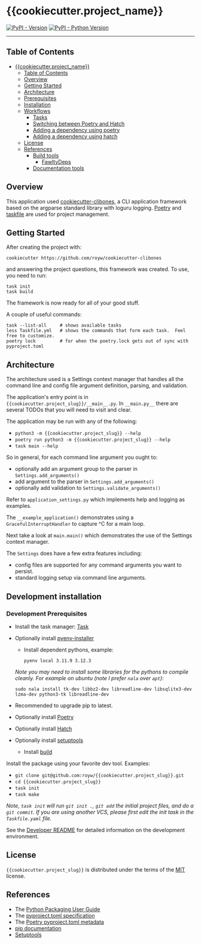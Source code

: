 <!--
SPDX-FileCopyrightText: 2024 Roy Wright
SPDX-License-Identifier: MIT
-->

# {{cookiecutter.project_name}}

[![PyPI - Version](https://img.shields.io/pypi/v/{{cookiecutter.project_slug}}.svg)](https://pypi.org/project/{{cookiecutter.project_slug}})
[![PyPI - Python Version](https://img.shields.io/pypi/pyversions/{{cookiecutter.project_slug}}.svg)](https://pypi.org/project/{{cookiecutter.project_slug}})

---

## Table of Contents

<!-- TOC -->
* [{{cookiecutter.project_name}}](#{{cookiecutter.project_name}})
  * [Table of Contents](#table-of-contents)
  * [Overview](#overview)
  * [Getting Started](#getting-started)
  * [Architecture](#architecture)
  * [Prerequisites](#prerequisites)
  * [Installation](#installation)
  * [Workflows](#workflows)
    * [Tasks](#tasks)
    * [Switching between Poetry and Hatch](#switching-between-poetry-and-hatch)
    * [Adding a dependency using poetry](#adding-a-dependency-using-poetry)
    * [Adding a dependency using hatch](#adding-a-dependency-using-hatch)
  * [License](#license)
  * [References](#references)
    * [Build tools](#build-tools)
      * [FawltyDeps](#fawltydeps)
    * [Documentation tools](#documentation-tools)
<!-- TOC -->

## Overview

This application used
[cookiecutter-clibones](https://github.com/royw/cookiecutter-clibones), a CLI
application framework based on the argparse standard library with loguru
logging. [Poetry](https://python-poetry.org/) and
[taskfile](https://taskfile.dev/) are used for project management.

## Getting Started

After creating the project with:

    cookiecutter https://github.com/royw/cookiecutter-clibones

and answering the project questions, this framework was created. To use, you
need to run:

    task init
    task build

The framework is now ready for all of your good stuff.

A couple of useful commands:

    task --list-all     # shows available tasks
    less Taskfile.yml   # shows the commands that form each task.  Feel free to customize.
    poetry lock         # for when the poetry.lock gets out of sync with pyproject.toml

## Architecture

The architecture used is a Settings context manager that handles all the command
line and config file argument definition, parsing, and validation.

The application's entry point is in `{{cookiecutter.project_slug}}/__main__.py`.
In `__main.py__` there are several TODOs that you will need to visit and clear.

The application may be run with any of the following:

- `python3 -m {{cookiecutter.project_slug}} --help`
- `poetry run python3 -m {{cookiecutter.project_slug}} --help`
- `task main --help`

So in general, for each command line argument you ought to:

- optionally add an argument group to the parser in `Settings.add_arguments()`
- add argument to the parser in `Settings.add_arguments()`
- optionally add validation to `Settings.validate_arguments()`

Refer to `application_settings.py` which implements help and logging as
examples.

The `__example_application()` demonstrates using a `GracefulInterruptHandler` to
capture ^C for a main loop.

Next take a look at `main.main()` which demonstrates the use of the Settings
context manager.

The `Settings` does have a few extra features including:

- config files are supported for any command arguments you want to persist.
- standard logging setup via command line arguments.

## Development installation

### Development Prerequisites

- Install the task manager: [Task](https://taskfile.dev/)
- Optionally install [pyenv-installer](https://github.com/pyenv/pyenv-installer)

  - Install dependent pythons, example:

    `pyenv local 3.11.9 3.12.3`

  _Note you may need to install some libraries for the pythons to compile
  cleanly._ _For example on ubuntu (note I prefer `nala` over `apt`):_

  `sudo nala install tk-dev libbz2-dev libreadline-dev libsqlite3-dev lzma-dev python3-tk libreadline-dev`

- Recommended to upgrade pip to latest.
- Optionally install [Poetry](https://python-poetry.org/)
- Optionally install [Hatch](https://hatch.pypa.io/)
- Optionally install [setuptools](https://setuptools.pypa.io/)
  - Install [build](https://build.pypa.io/)

Install the package using your favorite dev tool. Examples:

- `git clone git@github.com:royw/{{cookiecutter.project_slug}}.git`
- `cd {{cookiecutter.project_slug}}`
- `task init`
- `task make`

_Note, `task init` will run `git init .`, `git add` the initial project files,
and do a `git commit`. If you are using another VCS, please first edit the init
task in the `Taskfile.yaml` file._

See the [Developer README](DEV-README.md) for detailed information on the
development environment.

## License

`{{cookiecutter.project_slug}}` is distributed under the terms of the
[MIT](https://spdx.org/licenses/MIT.html) license.

## References

- The [Python Packaging User Guide](https://packaging.python.org/en/latest)
- The
  [pyproject.toml specification](https://pypi.python.org/pypi/pyproject.toml)
- The [Poetry pyproject.toml metadata](https://python-poetry.org/docs/pyproject)
- [pip documentation](https://pip.pypa.io/en/stable/)
- [Setuptools](https://setuptools.pypa.io/)
